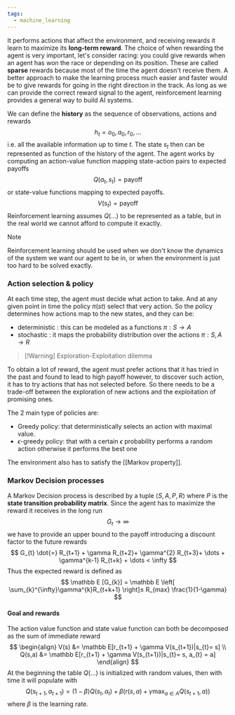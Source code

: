 ```yaml
---
tags:
  - machine_learning
---
```

It performs actions that affect the environment, and receiving rewards it learn to maximize its **long-term reward**. The choice of when rewarding the agent is very important, let's consider racing: you could give rewards when an agent has won the race or depending on its position. These are called **sparse** rewards because most of the time the agent doesn't receive them. A better approach to make the learning process much easier and faster would be to give rewards for going in the right direction in the track. As long as we can provide the correct reward signal to the agent, reinforcement learning provides a general way to build AI systems.

We can define the **history** as the sequence of observations, actions and rewards
$$
h_{t} = o_{0},a_{0},r_{0},\dots
$$
i.e. all the available information up to time $t$. The state $s_{t}$ then can be represented as function of the history of the agent.
The agent works by computing an action-value function mapping state-action pairs to expected payoffs
$$
Q(a_{t}, s_{t}) = \text{payoff}
$$
or state-value functions mapping to expected payoffs.
$$
V( s_{t}) = \text{payoff}
$$
Reinforcement learning assumes $Q(\dots)$ to be represented as a table, but in the real world we cannot afford to compute it exactly.

>[!note]
>Reinforcement learning should be used when we don't know the dynamics of the system we want our agent to be in, or when the environment is just too hard to be solved exactly.
### Action selection & policy

At each time step, the agent must decide what action to take. And at any given point in time the policy $\pi(st)$ select that very action. So the policy determines how actions map to the new states, and they can be:
- deterministic : this can be modeled as a functions $\pi: S \to A$ 
- stochastic : it maps the probability distribution over the actions $\pi : S,A \to R$

> [!Warning] Exploration-Exploitation dilemma
> 
To obtain a lot of reward, the agent must prefer actions that it has tried in the past and found to lead to high payoff however, to discover such action, it has to try actions that has not selected before. So there needs to be a trade-off between the exploration of new actions and the exploitation of promising ones.

The 2 main type of policies are:
- Greedy policy: that deterministically selects an action with maximal value.
- $\epsilon$-greedy policy: that with a certain $\epsilon$ probability performs a random action otherwise it performs the best one

The environment also has to satisfy the [[Markov property]].
### Markov Decision processes

A Markov Decision process is described by a tuple $\left< S,A,P,R \right>$ where $P$ is the **state transition probability matrix**. Since the agent has to maximize the reward it receives in the long run
$$
G_{t} \to \infty
$$
we have to provide an upper bound to the payoff introducing a discount factor to the future rewards
$$
G_{t} \dot{=} R_{t+1} + \gamma R_{t+2}+ \gamma^{2} R_{t+3}+ \dots + \gamma^{k-1} R_{t+k} + \dots < \infty
$$
Thus the expected reward is defined as
$$
\mathbb  E [G_{k}] = \mathbb E \left[ \sum_{k}^{\infty}\gamma^{k}R_{t+k+1} \right]≤ R_{max} \frac{1}{1-\gamma}
$$
#### Goal and rewards

The action value function and state value function can both be decomposed as the sum of immediate reward
$$
\begin{align}
V(s) &= \mathbb E[r_{t+1} + \gamma V(s_{t+1})|s_{t}= s]  \\
Q(s,a) &= \mathbb E[r_{t+1} + \gamma V(s_{t+1})|s_{t}= s, a_{t} = a] 
\end{align}
$$
At the beginning the table $Q(\dots)$ is initialized with random values, then with time it will populate with
$$
Q(s_{t+1},a_{t+1}) = (1- \beta)Q(s_{t},a_{t}) + \beta(r(s,a)+ \gamma \max_{a\in A} Q(s_{t+1},a)) 
$$
where $\beta$ is the learning rate.